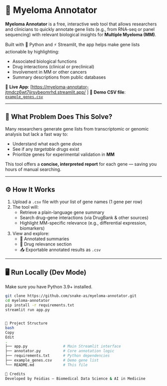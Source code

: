 # 🧬 Myeloma Annotator

**Myeloma Annotator** is a free, interactive web tool that allows researchers and clinicians to quickly annotate gene lists (e.g., from RNA-seq or panel sequencing) with relevant biological insights for **Multiple Myeloma (MM)**.

Built with 🐍 Python and ⚡️ Streamlit, the app helps make gene lists actionable by highlighting:
- Associated biological functions
- Drug interactions (clinical or preclinical)
- Involvement in MM or other cancers
- Summary descriptions from public databases

🔗 **Live App**: [https://myeloma-annotator-jtmdcz6wt7ijrsvbeomrhd.streamlit.app/ ] 
📘 **Demo CSV file**: [`example_genes.csv`](./example_genes.csv)

---

## 🧪 What Problem Does This Solve?

Many researchers generate gene lists from transcriptomic or genomic analysis but lack a fast way to:
- Understand what each gene *does*
- See if any *targetable drugs* exist
- Prioritize genes for experimental validation in **MM**

This tool offers a **concise, interpreted report** for each gene — saving you hours of manual searching.

---

## ⚙️ How It Works

1. Upload a `.csv` file with your list of gene names (1 gene per row)
2. The tool will:
   - Retrieve a plain-language gene summary
   - Search drug–gene interactions (via DrugBank & other sources)
   - Highlight MM-specific relevance (e.g., differential expression, biomarkers)
3. View and explore:
   - 🧠 Annotated summaries
   - 💊 Drug relevance section
   - 📤 Exportable annotated results as `.csv`

---

## 🖥️ Run Locally (Dev Mode)

Make sure you have Python 3.9+ installed.

```bash
git clone https://github.com/snake-as/myeloma-annotator.git
cd myeloma-annotator
pip install -r requirements.txt
streamlit run app.py


📂 Project Structure
bash
Copy
Edit
.
├── app.py                # Main Streamlit interface
├── annotator.py          # Core annotation logic
├── requirements.txt      # Python dependencies
├── example_genes.csv     # Demo gene list
└── README.md             # This file

🙌 Credits
Developed by Feidias — Biomedical Data Science & AI in Medicine

